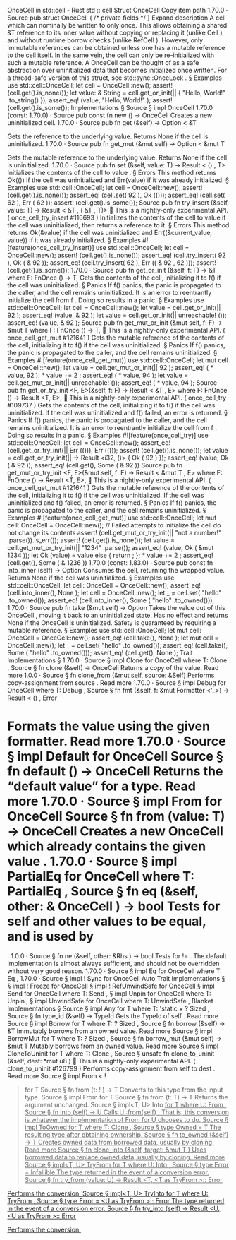 OnceCell in std::cell - Rust
std
::
cell
Struct
OnceCell
Copy item path
1.70.0
·
Source
pub struct OnceCell<T> {
/* private fields */
}
Expand description
A cell which can nominally be written to only once.
This allows obtaining a shared
&T
reference to its inner value without copying or replacing
it (unlike
Cell
), and without runtime borrow checks (unlike
RefCell
). However,
only immutable references can be obtained unless one has a mutable reference to the cell
itself. In the same vein, the cell can only be re-initialized with such a mutable reference.
A
OnceCell
can be thought of as a safe abstraction over uninitialized data that becomes
initialized once written.
For a thread-safe version of this struct, see
std::sync::OnceLock
.
§
Examples
use
std::cell::OnceCell;
let
cell = OnceCell::new();
assert!
(cell.get().is_none());
let
value:
&
String = cell.get_or_init(|| {
"Hello, World!"
.to_string()
});
assert_eq!
(value,
"Hello, World!"
);
assert!
(cell.get().is_some());
Implementations
§
Source
§
impl<T>
OnceCell
<T>
1.70.0 (const: 1.70.0)
·
Source
pub const fn
new
() ->
OnceCell
<T>
Creates a new uninitialized cell.
1.70.0
·
Source
pub fn
get
(&self) ->
Option
<
&T
>
Gets the reference to the underlying value.
Returns
None
if the cell is uninitialized.
1.70.0
·
Source
pub fn
get_mut
(&mut self) ->
Option
<
&mut T
>
Gets the mutable reference to the underlying value.
Returns
None
if the cell is uninitialized.
1.70.0
·
Source
pub fn
set
(&self, value: T) ->
Result
<
()
, T>
Initializes the contents of the cell to
value
.
§
Errors
This method returns
Ok(())
if the cell was uninitialized
and
Err(value)
if it was already initialized.
§
Examples
use
std::cell::OnceCell;
let
cell = OnceCell::new();
assert!
(cell.get().is_none());
assert_eq!
(cell.set(
92
),
Ok
(()));
assert_eq!
(cell.set(
62
),
Err
(
62
));
assert!
(cell.get().is_some());
Source
pub fn
try_insert
(&self, value: T) ->
Result
<
&T
, (
&T
, T)>
🔬
This is a nightly-only experimental API. (
once_cell_try_insert
#116693
)
Initializes the contents of the cell to
value
if the cell was
uninitialized, then returns a reference to it.
§
Errors
This method returns
Ok(&value)
if the cell was uninitialized
and
Err((&current_value, value))
if it was already initialized.
§
Examples
#![feature(once_cell_try_insert)]
use
std::cell::OnceCell;
let
cell = OnceCell::new();
assert!
(cell.get().is_none());
assert_eq!
(cell.try_insert(
92
),
Ok
(
&
92
));
assert_eq!
(cell.try_insert(
62
),
Err
((
&
92
,
62
)));
assert!
(cell.get().is_some());
1.70.0
·
Source
pub fn
get_or_init
<F>(&self, f: F) ->
&T
where
    F:
FnOnce
() -> T,
Gets the contents of the cell, initializing it to
f()
if the cell was uninitialized.
§
Panics
If
f()
panics, the panic is propagated to the caller, and the cell
remains uninitialized.
It is an error to reentrantly initialize the cell from
f
. Doing
so results in a panic.
§
Examples
use
std::cell::OnceCell;
let
cell = OnceCell::new();
let
value = cell.get_or_init(||
92
);
assert_eq!
(value,
&
92
);
let
value = cell.get_or_init(||
unreachable!
());
assert_eq!
(value,
&
92
);
Source
pub fn
get_mut_or_init
<F>(&mut self, f: F) ->
&mut T
where
    F:
FnOnce
() -> T,
🔬
This is a nightly-only experimental API. (
once_cell_get_mut
#121641
)
Gets the mutable reference of the contents of the cell,
initializing it to
f()
if the cell was uninitialized.
§
Panics
If
f()
panics, the panic is propagated to the caller, and the cell
remains uninitialized.
§
Examples
#![feature(once_cell_get_mut)]
use
std::cell::OnceCell;
let
mut
cell = OnceCell::new();
let
value = cell.get_mut_or_init(||
92
);
assert_eq!
(
*
value,
92
);
*
value +=
2
;
assert_eq!
(
*
value,
94
);
let
value = cell.get_mut_or_init(||
unreachable!
());
assert_eq!
(
*
value,
94
);
Source
pub fn
get_or_try_init
<F, E>(&self, f: F) ->
Result
<
&T
, E>
where
    F:
FnOnce
() ->
Result
<T, E>,
🔬
This is a nightly-only experimental API. (
once_cell_try
#109737
)
Gets the contents of the cell, initializing it to
f()
if
the cell was uninitialized. If the cell was uninitialized
and
f()
failed, an error is returned.
§
Panics
If
f()
panics, the panic is propagated to the caller, and the cell
remains uninitialized.
It is an error to reentrantly initialize the cell from
f
. Doing
so results in a panic.
§
Examples
#![feature(once_cell_try)]
use
std::cell::OnceCell;
let
cell = OnceCell::new();
assert_eq!
(cell.get_or_try_init(||
Err
(())),
Err
(()));
assert!
(cell.get().is_none());
let
value = cell.get_or_try_init(|| ->
Result
<i32, ()> {
Ok
(
92
)
});
assert_eq!
(value,
Ok
(
&
92
));
assert_eq!
(cell.get(),
Some
(
&
92
))
Source
pub fn
get_mut_or_try_init
<F, E>(&mut self, f: F) ->
Result
<
&mut T
, E>
where
    F:
FnOnce
() ->
Result
<T, E>,
🔬
This is a nightly-only experimental API. (
once_cell_get_mut
#121641
)
Gets the mutable reference of the contents of the cell, initializing
it to
f()
if the cell was uninitialized. If the cell was uninitialized
and
f()
failed, an error is returned.
§
Panics
If
f()
panics, the panic is propagated to the caller, and the cell
remains uninitialized.
§
Examples
#![feature(once_cell_get_mut)]
use
std::cell::OnceCell;
let
mut
cell: OnceCell<u32> = OnceCell::new();
// Failed attempts to initialize the cell do not change its contents
assert!
(cell.get_mut_or_try_init(||
"not a number!"
.parse()).is_err());
assert!
(cell.get().is_none());
let
value = cell.get_mut_or_try_init(||
"1234"
.parse());
assert_eq!
(value,
Ok
(
&mut
1234
));
let
Ok
(value) = value
else
{
return
; };
*
value +=
2
;
assert_eq!
(cell.get(),
Some
(
&
1236
))
1.70.0 (const: 1.83.0)
·
Source
pub const fn
into_inner
(self) ->
Option
<T>
Consumes the cell, returning the wrapped value.
Returns
None
if the cell was uninitialized.
§
Examples
use
std::cell::OnceCell;
let
cell: OnceCell<String> = OnceCell::new();
assert_eq!
(cell.into_inner(),
None
);
let
cell = OnceCell::new();
let _
= cell.set(
"hello"
.to_owned());
assert_eq!
(cell.into_inner(),
Some
(
"hello"
.to_owned()));
1.70.0
·
Source
pub fn
take
(&mut self) ->
Option
<T>
Takes the value out of this
OnceCell
, moving it back to an uninitialized state.
Has no effect and returns
None
if the
OnceCell
is uninitialized.
Safety is guaranteed by requiring a mutable reference.
§
Examples
use
std::cell::OnceCell;
let
mut
cell: OnceCell<String> = OnceCell::new();
assert_eq!
(cell.take(),
None
);
let
mut
cell = OnceCell::new();
let _
= cell.set(
"hello"
.to_owned());
assert_eq!
(cell.take(),
Some
(
"hello"
.to_owned()));
assert_eq!
(cell.get(),
None
);
Trait Implementations
§
1.70.0
·
Source
§
impl<T>
Clone
for
OnceCell
<T>
where
    T:
Clone
,
Source
§
fn
clone
(&self) ->
OnceCell
<T>
Returns a copy of the value.
Read more
1.0.0
·
Source
§
fn
clone_from
(&mut self, source: &Self)
Performs copy-assignment from
source
.
Read more
1.70.0
·
Source
§
impl<T>
Debug
for
OnceCell
<T>
where
    T:
Debug
,
Source
§
fn
fmt
(&self, f: &mut
Formatter
<'_>) ->
Result
<
()
,
Error
>
Formats the value using the given formatter.
Read more
1.70.0
·
Source
§
impl<T>
Default
for
OnceCell
<T>
Source
§
fn
default
() ->
OnceCell
<T>
Returns the “default value” for a type.
Read more
1.70.0
·
Source
§
impl<T>
From
<T> for
OnceCell
<T>
Source
§
fn
from
(value: T) ->
OnceCell
<T>
Creates a new
OnceCell<T>
which already contains the given
value
.
1.70.0
·
Source
§
impl<T>
PartialEq
for
OnceCell
<T>
where
    T:
PartialEq
,
Source
§
fn
eq
(&self, other: &
OnceCell
<T>) ->
bool
Tests for
self
and
other
values to be equal, and is used by
==
.
1.0.0
·
Source
§
fn
ne
(&self, other:
&Rhs
) ->
bool
Tests for
!=
. The default implementation is almost always sufficient,
and should not be overridden without very good reason.
1.70.0
·
Source
§
impl<T>
Eq
for
OnceCell
<T>
where
    T:
Eq
,
1.70.0
·
Source
§
impl<T> !
Sync
for
OnceCell
<T>
Auto Trait Implementations
§
§
impl<T> !
Freeze
for
OnceCell
<T>
§
impl<T> !
RefUnwindSafe
for
OnceCell
<T>
§
impl<T>
Send
for
OnceCell
<T>
where
    T:
Send
,
§
impl<T>
Unpin
for
OnceCell
<T>
where
    T:
Unpin
,
§
impl<T>
UnwindSafe
for
OnceCell
<T>
where
    T:
UnwindSafe
,
Blanket Implementations
§
Source
§
impl<T>
Any
for T
where
    T: 'static + ?
Sized
,
Source
§
fn
type_id
(&self) ->
TypeId
Gets the
TypeId
of
self
.
Read more
Source
§
impl<T>
Borrow
<T> for T
where
    T: ?
Sized
,
Source
§
fn
borrow
(&self) ->
&T
Immutably borrows from an owned value.
Read more
Source
§
impl<T>
BorrowMut
<T> for T
where
    T: ?
Sized
,
Source
§
fn
borrow_mut
(&mut self) ->
&mut T
Mutably borrows from an owned value.
Read more
Source
§
impl<T>
CloneToUninit
for T
where
    T:
Clone
,
Source
§
unsafe fn
clone_to_uninit
(&self, dest:
*mut
u8
)
🔬
This is a nightly-only experimental API. (
clone_to_uninit
#126799
)
Performs copy-assignment from
self
to
dest
.
Read more
Source
§
impl<T>
From
<
!
> for T
Source
§
fn
from
(t:
!
) -> T
Converts to this type from the input type.
Source
§
impl<T>
From
<T> for T
Source
§
fn
from
(t: T) -> T
Returns the argument unchanged.
Source
§
impl<T, U>
Into
<U> for T
where
    U:
From
<T>,
Source
§
fn
into
(self) -> U
Calls
U::from(self)
.
That is, this conversion is whatever the implementation of
From
<T> for U
chooses to do.
Source
§
impl<T>
ToOwned
for T
where
    T:
Clone
,
Source
§
type
Owned
= T
The resulting type after obtaining ownership.
Source
§
fn
to_owned
(&self) -> T
Creates owned data from borrowed data, usually by cloning.
Read more
Source
§
fn
clone_into
(&self, target:
&mut T
)
Uses borrowed data to replace owned data, usually by cloning.
Read more
Source
§
impl<T, U>
TryFrom
<U> for T
where
    U:
Into
<T>,
Source
§
type
Error
=
Infallible
The type returned in the event of a conversion error.
Source
§
fn
try_from
(value: U) ->
Result
<T, <T as
TryFrom
<U>>::
Error
>
Performs the conversion.
Source
§
impl<T, U>
TryInto
<U> for T
where
    U:
TryFrom
<T>,
Source
§
type
Error
= <U as
TryFrom
<T>>::
Error
The type returned in the event of a conversion error.
Source
§
fn
try_into
(self) ->
Result
<U, <U as
TryFrom
<T>>::
Error
>
Performs the conversion.